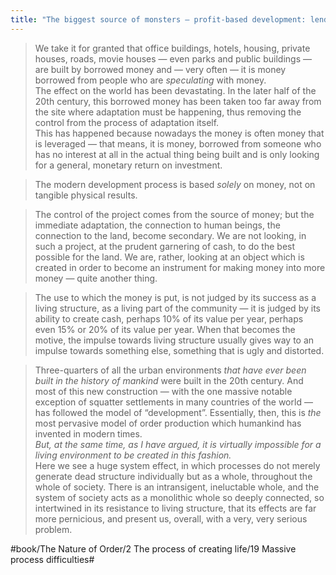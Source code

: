 ```yaml
---
title: "The biggest source of monsters — profit-based development: lending, borrowing, and speculation"
---
```


> We take it for granted that office buildings, hotels, housing, private houses, roads, movie houses — even parks and public buildings — are built by borrowed money and — very often — it is money borrowed from people who are *speculating* with money.  
> The effect on the world has been devastating. In the later half of the 20th century, this borrowed money has been taken too far away from the site where adaptation must be happening, thus removing the control from the process of adaptation itself.  
> This has happened because nowadays the money is often money that is leveraged — that means, it is money, borrowed from someone who has no interest at all in the actual thing being built and is only looking for a general, monetary return on investment.  

> The modern development process is based *solely* on money, not on tangible physical results.  

> The control of the project comes from the source of money; but the immediate adaptation, the connection to human beings, the connection to the land, become secondary. We are not looking, in such a project, at the prudent garnering of cash, to do the best possible for the land. We are, rather, looking at an object which is created in order to become an instrument for making money into more money — quite another thing.  

> The use to which the money is put, is not judged by its success as a living structure, as a living part of the community — it is judged by its ability to create cash, perhaps 10% of its value per year, perhaps even 15% or 20% of its value per year. When that becomes the motive, the impulse towards living structure usually gives way to an impulse towards something else, something that is ugly and distorted.  

> Three-quarters of all the urban environments *that have ever been built in the history of mankind* were built in the 20th century. And most of this new construction — with the one massive notable exception of squatter settlements in many countries of the world — has followed the model of “development”. Essentially, then, this is *the* most pervasive model of order production which humankind has invented in modern times.  
> *But, at the same time, as I have argued, it is virtually impossible for a living environment to be created in this fashion.*  
> Here we see a huge system effect, in which processes do not merely generate dead structure individually but as a whole, throughout the whole of society. There is an intransigent, ineluctable whole, and the system of society acts as a monolithic whole so deeply connected, so intertwined in its resistance to living structure, that its effects are far more pernicious, and present us, overall, with a very, very serious problem.  

#book/The Nature of Order/2 The process of creating life/19 Massive process difficulties#